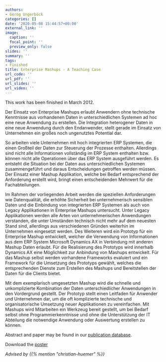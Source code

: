```yaml
---
authors:
- Gerog Ungerböck
categories: []
date: '2020-05-08 15:44:57+00:00'
external_link: ''
image:
  caption: ''
  focal_point: ''
  preview_only: false
slides: ''
summary: ''
tags:
- Finished
title: Enterprise Mashups - A Teaching Case
url_code: ''
url_pdf: ''
url_slides: ''
url_video: ''
---
```


This work has been finished in March 2012.

Der Einsatz von Enterprise Mashups erlaubt Anwendern ohne technische Kenntnisse aus vorhandenen Daten in unterschiedlichen Systemen ad hoc eine neue Anwendung zu erstellen. Die Integration heterogener Daten in eine neue Anwendung durch den Endanwender, stellt gerade im Einsatz von Unternehmen ein großes noch ungenutztes Potential dar.

So arbeiten viele Unternehmen mit hoch integrierten ERP Systemen, die einen Großteil der Daten zur Steuerung der Prozesse enthalten. Allerdings sind nicht alle Informationen vollständig im ERP System enthalten bzw. können nicht alle Operationen über das ERP System ausgeführt werden. Es entsteht die Situation bei der Daten aus unterschiedlichen Systemen zusammengeführt und daraus Entscheidungen getroffen werden müssen. Der Einsatz einer Mashup Applikation, welche bei Bedarf entsprechend der Anforderung erstellt wird, bringt einen entscheidenden Mehrwert für die Fachabteilungen.

Im Rahmen der vorliegenden Arbeit werden die speziellen Anforderungen wie Datenqualität, die erhöhte Sicherheit bei unternehmerisch sensiblen Daten und die Einbindung von integrierten ERP Systemen als auch von Legacy Applikationen in Enterprise Mashups untersucht. Unter Legacy Applikationen werden alle Arten von unternehmerischen Anwendungen verstanden, die unter Umständen technisch nicht mehr auf dem neuesten Stand sind, allerdings aus verschiedenen Gründen weiterhin im Unternehmen eingesetzt werden. Des Weiteren wird ein Prototyp für ein Enterprise Mashup entwickelt, welcher die Verwendung von Informationen aus dem ERP System Microsoft Dynamics AX in Verbindung mit anderen Mashup Daten erlaubt. Für die Realisierung des Prototyps wird innerhalb Dynamics AX eine Möglichkeit zur Anbindung von Mashups entwickelt. Für das Mashup selbst werden vorhandene Frameworks evaluiert und ein Framework für die Umsetzung des Prototyps gewählt, welches die entsprechenden Dienste zum Erstellen des Mashups und Bereitstellen der Daten für die Clients bietet.

Mit dem exemplarisch umgesetzten Mashup wird die schnelle und unkomplizierte Kombination der Daten unterschiedlicher Anwendungen in den Vordergrund gestellt. Der Prototyp stellt einen Leitfaden für Anwender und Unternehmen dar, um die oft komplizierte technische und organisatorische Umsetzung neuer Applikationen zu vereinfachen. Mit Mashups wird Mitarbeiten ein Werkzeug bereit gestellt, um bei Bedarf selbst ohne Programmierkenntnisse und ohne die Unterstützung der IT Abteilung die notwendige Anwendung oder Auswertung erstellen zu können.

Abstract and paper may be found in our <a class="external" href="http://publik.tuwien.ac.at/showentry.php?ID=216156&amp;lang=2">publication database</a>.

 Download the [poster](https://www.big.tuwien.ac.at/app/uploads/2016/10/Ungerböck_poster.pdf)

*Advised by {{% mention "christian-huemer" %}}*